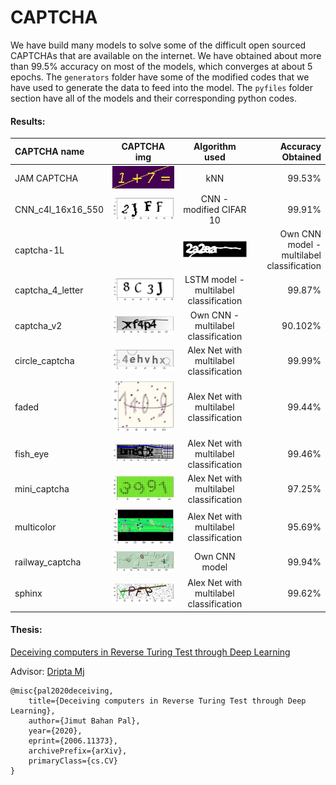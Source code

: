 # CAPTCHA

We have build many models to solve some of the difficult open sourced CAPTCHAs that are available on the internet. We have obtained about more than 99.5% accuracy on most of the models, which converges at about 5 epochs. The ``generators`` folder have some of the modified codes that we have used to generate the data to feed into the model. The ``pyfiles`` folder section have all of the models and their corresponding python codes. 

#### Results:

| CAPTCHA name| CAPTCHA  img| Algorithm used  | Accuracy Obtained |
| :------------ | :------------: |:---------------:| -----:|
| JAM CAPTCHA| ![img](https://github.com/Jimut123/CAPTCHA/blob/master/pyfiles/JAM/1%2B7.png)      | kNN | 99.53% |
| CNN_c4l_16x16_550 | ![img](https://github.com/Jimut123/CAPTCHA/blob/master/pyfiles/c4l_16x16_550/c4l_ex.png)      | CNN - modified CIFAR 10         |   99.91% |
| captcha-1L |  | ![img](https://github.com/Jimut123/CAPTCHA/blob/master/pyfiles/captcha-1L/2a2aa.png)   | Own CNN model - multilabel classification     |    99.67% |
| captcha_4_letter | ![img](https://github.com/Jimut123/CAPTCHA/blob/master/pyfiles/captcha_4_letter/c4l.png) | LSTM model - multilabel classification    |   99.87% |
| captcha_v2 | ![img](https://github.com/Jimut123/CAPTCHA/blob/master/pyfiles/captcha_v2/captcha_v2.png) | Own CNN - multilabel classification      |   90.102% |
| circle_captcha | ![img](https://github.com/Jimut123/CAPTCHA/blob/master/pyfiles/circle_captcha/circle_captcha.png)      | Alex Net with multilabel classification       |   99.99% |
| faded | ![img](https://github.com/Jimut123/CAPTCHA/blob/master/pyfiles/faded/captcha_faded.png) | Alex Net with multilabel classification        |    99.44% |
| fish_eye | ![img](https://github.com/Jimut123/CAPTCHA/blob/master/pyfiles/fish_eye/fish_eye.png) | Alex Net with multilabel classification        |    99.46% |
| mini_captcha  | ![img](https://github.com/Jimut123/CAPTCHA/blob/master/pyfiles/mini_captcha/10epochs/mini_captcha.png) | Alex Net with multilabel classification        |    97.25% |
| multicolor  | ![img](https://github.com/Jimut123/CAPTCHA/blob/master/pyfiles/multicolor/mc_full.png) | Alex Net with multilabel classification        |    95.69% |
| railway_captcha | ![img](https://github.com/Jimut123/CAPTCHA/blob/master/pyfiles/railway_captcha/3_letter/604_1.png) | Own CNN model        |    99.94% |
| sphinx   | ![img](https://github.com/Jimut123/CAPTCHA/blob/master/pyfiles/sphinx/sphinx.png) | Alex Net with multilabel classification        |    99.62% |


#### Thesis:
[Deceiving computers in Reverse Turing Test through Deep Learning](https://arxiv.org/abs/2006.11373)

Advisor: [Dripta Mj](http://www2.eng.ox.ac.uk/civil/efm/people/dripta-sarkar)
```
@misc{pal2020deceiving,
    title={Deceiving computers in Reverse Turing Test through Deep Learning},
    author={Jimut Bahan Pal},
    year={2020},
    eprint={2006.11373},
    archivePrefix={arXiv},
    primaryClass={cs.CV}
}
```

